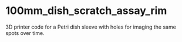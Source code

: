 # 100mm_dish_scratch_assay_rim
3D printer code for a Petri dish sleeve with holes for imaging the same spots over time.
